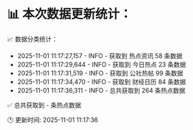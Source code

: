 📊 本次数据更新统计：
==========================

📈 数据分类统计：
- 2025-11-01 11:17:27,157 - INFO - 获取到 热点资讯 58 条数据
- 2025-11-01 11:17:29,644 - INFO - 获取到 今日热点 23 条数据
- 2025-11-01 11:17:31,519 - INFO - 获取到 公社热帖 99 条数据
- 2025-11-01 11:17:34,470 - INFO - 获取到 财经日历 84 条数据
- 2025-11-01 11:17:36,311 - INFO - 总共获取到 264 条热点数据

✅ 总共获取到 - 条热点数据

🕐 更新时间: 2025-11-01 11:17:36
